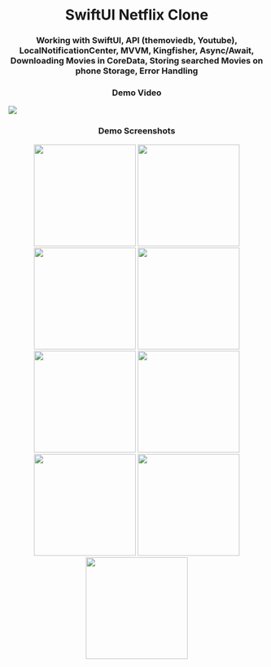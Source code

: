 <h1 align="center">SwiftUI Netflix Clone</h1>
<h3 align="center">Working with SwiftUI, API (themoviedb, Youtube), LocalNotificationCenter, MVVM, Kingfisher, Async/Await, Downloading Movies in CoreData, Storing searched Movies on phone Storage, Error Handling</h3>

<h3 align="center">Demo Video</h3>

![](Netflix.gif)

<h3 align="center">Demo Screenshots</h3>

<p align="center">
  <img src="https://github.com/Increase12345/SwiftUINetflixCloneApp/assets/98255061/9f9a0280-9b7d-4247-99b6-63e8223af455" width="200" />
  <img src="https://github.com/Increase12345/SwiftUINetflixCloneApp/assets/98255061/68de614c-9161-43d6-ae38-0102103832ad" width="200" />
  <img src="https://github.com/Increase12345/SwiftUINetflixCloneApp/assets/98255061/6868f926-1dc6-4da8-8500-68b45ccb9e1e" width="200" />
  <img src="https://github.com/Increase12345/SwiftUINetflixCloneApp/assets/98255061/65d8fb32-3921-4190-bd18-5ef3810c2992" width="200" />
  <img src="https://github.com/Increase12345/SwiftUINetflixCloneApp/assets/98255061/9f93bca7-ac6e-4fb0-a75e-37f50e8dd904" width="200" />
  <img src="https://github.com/Increase12345/SwiftUINetflixCloneApp/assets/98255061/768287fd-9c33-4217-909d-3f6f2daa8520" width="200" />
  <img src="https://github.com/Increase12345/SwiftUINetflixCloneApp/assets/98255061/794e9e18-c70b-4b6b-8f18-7d8c6c7246ed" width="200" />
  <img src="https://github.com/Increase12345/SwiftUINetflixCloneApp/assets/98255061/fe6b0272-0170-40de-92d8-66efa699b284" width="200" />
  <img src="https://github.com/Increase12345/SwiftUINetflixCloneApp/assets/98255061/11d12810-919e-4aa7-b321-4e0cd86da5c4" width="200" />
</p>

